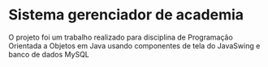 # Sistema gerenciador de academia
O projeto foi um trabalho realizado para disciplina de Programação Orientada a Objetos em Java usando componentes de tela do JavaSwing e banco de dados MySQL
